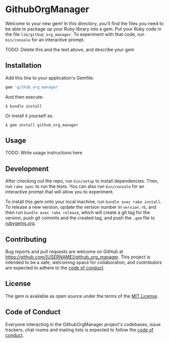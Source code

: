 # GithubOrgManager

Welcome to your new gem! In this directory, you'll find the files you need to be able to package up your Ruby library into a gem. Put your Ruby code in the file `lib/github_org_manager`. To experiment with that code, run `bin/console` for an interactive prompt.

TODO: Delete this and the text above, and describe your gem

## Installation

Add this line to your application's Gemfile:

```ruby
gem 'github_org_manager'
```

And then execute:

    $ bundle install

Or install it yourself as:

    $ gem install github_org_manager

## Usage

TODO: Write usage instructions here

## Development

After checking out the repo, run `bin/setup` to install dependencies. Then, run `rake spec` to run the tests. You can also run `bin/console` for an interactive prompt that will allow you to experiment.

To install this gem onto your local machine, run `bundle exec rake install`. To release a new version, update the version number in `version.rb`, and then run `bundle exec rake release`, which will create a git tag for the version, push git commits and the created tag, and push the `.gem` file to [rubygems.org](https://rubygems.org).

## Contributing

Bug reports and pull requests are welcome on GitHub at https://github.com/[USERNAME]/github_org_manager. This project is intended to be a safe, welcoming space for collaboration, and contributors are expected to adhere to the [code of conduct](https://github.com/[USERNAME]/github_org_manager/blob/main/CODE_OF_CONDUCT.md).

## License

The gem is available as open source under the terms of the [MIT License](https://opensource.org/licenses/MIT).

## Code of Conduct

Everyone interacting in the GithubOrgManager project's codebases, issue trackers, chat rooms and mailing lists is expected to follow the [code of conduct](https://github.com/[USERNAME]/github_org_manager/blob/main/CODE_OF_CONDUCT.md).
